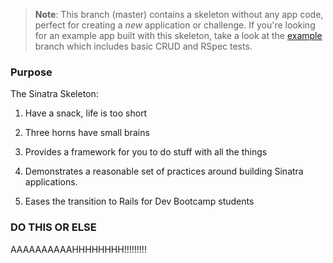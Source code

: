 > **Note**: This branch (master) contains a skeleton without any app code, perfect for creating a _new_ application or challenge. If you're looking for an example app built with this skeleton, take a look at the [example](/../..//tree/example) branch which includes basic CRUD and RSpec tests.

### Purpose
The Sinatra Skeleton:
1. Have a snack, life is too short

1. Three horns have small brains

1. Provides a framework for you to do stuff with all the things
2. Demonstrates a reasonable set of practices around building Sinatra applications.
3. Eases the transition to Rails for Dev Bootcamp students

### DO THIS OR ELSE

AAAAAAAAAAHHHHHHHH!!!!!!!!!